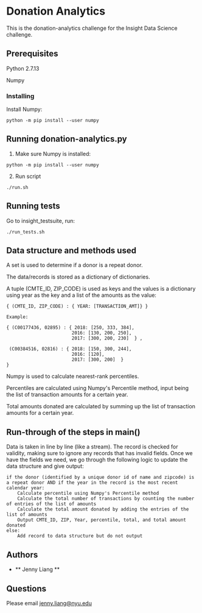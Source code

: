 # Donation Analytics

This is the donation-analytics challenge for the Insight Data Science challenge.

## Prerequisites

Python 2.7.13

Numpy

### Installing

Install Numpy:
```
python -m pip install --user numpy
```
## Running donation-analytics.py

1. Make sure Numpy is installed:
```
python -m pip install --user numpy
```
2. Run script
```
./run.sh
```
## Running tests

Go to insight_testsuite, run:

```
./run_tests.sh
```
## Data structure and methods used

A set is used to determine if a donor is a repeat donor.

The data/records is stored as a dictionary of dictionaries.

A tuple (CMTE_ID, ZIP_CODE) is used as keys and the values is a dictionary using year as the key and a list of the amounts as the value:

```
{ (CMTE_ID, ZIP_CODE) : { YEAR: [TRANSACTION_AMT]} }

Example:

{ (C00177436, 02895) : { 2018: [250, 333, 384],
                        2016: [130, 200, 250],
                        2017: [300, 200, 230]  } ,

 (C00384516, 02816) : { 2018: [150, 300, 244],
                        2016: [120],
                        2017: [300, 200]  }
}
```

Numpy is used to calculate nearest-rank percentiles.

Percentiles are calculated using Numpy's Percentile method, input being the list of transaction amounts for a certain year.

Total amounts donated are calculated by summing up the list of transaction amounts for a certain year.

## Run-through of the steps in main()

Data is taken in line by line (like a stream).
The record is checked for validity, making sure to ignore any records that has invalid fields.
Once we have the fields we need, we go through the following logic to update the data structure and give output:

```
if the donor (identified by a unique donor id of name and zipcode) is a repeat donor AND if the year in the record is the most recent calendar year:
    Calculate percentile using Numpy's Percentile method
    Calculate the total number of transactions by counting the number of entries of the list of amounts
    Calculate the total amount donated by adding the entries of the list of amounts
    Output CMTE_ID, ZIP, Year, percentile, total, and total amount donated
else:
    Add record to data structure but do not output

```

## Authors
* ** Jenny Liang **

## Questions

Please email jenny.liang@nyu.edu

